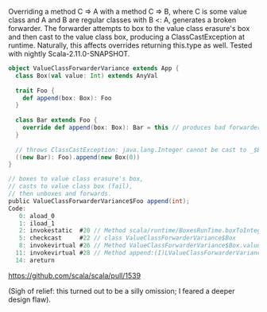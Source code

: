Overriding a method C => A with a method C => B, where C is some value class and A and B are regular classes with B <: A, generates a broken forwarder. The forwarder attempts to box to the value class erasure's box and then cast to the value class box, producing a ClassCastException at runtime. Naturally, this affects overrides returning this.type as well. Tested with nightly Scala-2.11.0-SNAPSHOT.

```scala
object ValueClassForwarderVariance extends App {
  class Box(val value: Int) extends AnyVal
  
  trait Foo {
    def append(box: Box): Foo
  }
  
  class Bar extends Foo {
    override def append(box: Box): Bar = this // produces bad forwarder
  }
  
  // throws ClassCastException: java.lang.Integer cannot be cast to _$Box
  ((new Bar): Foo).append(new Box(0))
}
```

```scala
// boxes to value class erasure's box,
// casts to value class box (fail),
// then unboxes and forwards.
public ValueClassForwarderVariance$Foo append(int);
Code:
   0: aload_0       
   1: iload_1       
   2: invokestatic  #20 // Method scala/runtime/BoxesRunTime.boxToInteger:(I)Ljava/lang/Integer;
   5: checkcast     #22 // class ValueClassForwarderVariance$Box
   8: invokevirtual #26 // Method ValueClassForwarderVariance$Box.value:()I
  11: invokevirtual #28 // Method append:(I)LValueClassForwarderVariance$Bar;
  14: areturn            
```
https://github.com/scala/scala/pull/1539

(Sigh of relief: this turned out to be a silly omission; I feared a deeper design flaw).
